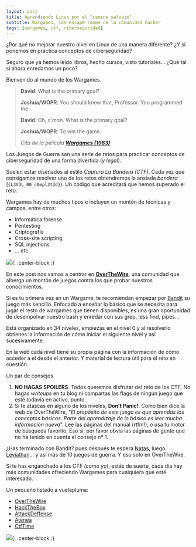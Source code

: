 ```yaml
---
layout: post
title: Aprendiendo Linux por el "camino salvaje"
subtitle: Wargames, los escape rooms de la comunidad hacker
tags: [wargames, ctf, ciberseguridad]
---
```

¿Por qué no mejorar nuestro nivel en Linux de una manera diferente? ¿Y si ponemos en práctica conceptos de ciberseguridad?

Seguro que ya hemos leído libros, hecho cursos, visto tutoriales... ¿Qué tal si ahora enredamos un poco?

Bienvenido al mundo de los Wargames.

>**David**: What is the primary goal?
>
>**Joshua/WOPR**: You should know that, Professor. You programmed me.
>
>**David**: Oh, c'mon. What is the primary goal?
>
>**Joshua/WOPR**: To win the game.
>
>
>*Cita de la película [**Wargames (1983)**](https://en.wikipedia.org/wiki/WarGames)*

Los Juegos de Guerra son una serie de retos para practicar conceptos de ciberseguridad de una forma divertida (*y legal*).

Suelen estar diseñados al estilo *Captura La Bandera (CTF)*. Cada vez que consigamos resolver uno de los retos obtendremos la ansiada *bandera* (`{L3V3L_00_c0mpl3t3d}`). Un código que acreditará que hemos superado el reto.

Wargames hay de muchos tipos e incluyen un montón de técnicas y campos, entre otros:

- Informática forense
- Pentesting
- Criptografía
- Cross-site scripting
- SQL injections
- ... etc

![]( https://i.imgur.com/yCudIgP.png ){: .center-block :}

En este post nos vamos a centrar en [**OverTheWire**](https://overthewire.org/wargames/), una comunidad que alberga un montón de juegos contra los que probar nuestros conocimientos.

Si es tu primera vez en un Wargame, te recomiendan empezar por [Bandit](http://overthewire.org/wargames/bandit/) su juego más sencillo. Enfocado a   enseñar lo básico que se necesita para jugar el resto de wargames que tienen disponibles, es una gran oportunidad de desempolvar nuestro bash y enredar con sus grep, less find, pipes...

Está organizado en 34 niveles, empiezas en el nivel 0 y al resolverlo obtienes la información de cómo iniciar el siguiente nivel y así sucesivamente. 

En la web cada nivel tiene su propia página con la información de cómo acceder a el desde el anterior. Y material de lectura útil para el reto en cuestión.

Un par de consejos

1. **NO HAGAS SPOILERS**. Todos queremos disfrutar del reto de los CTF. No hagas *writeups* en tu blog ni compartas las flags de ningún juego que esté todavía en activo, punto. 
2. Si te atascas en alguno de los niveles, **Don't Panic!**. 
   Como bien dice la web de OverTheWire, "*El propósito de este juego es que aprendas los conceptos básicos. Parte del aprendizaje de lo básico es leer mucha información nueva*". Lee las páginas del manual (rtfm!), o usa tu motor de búsqueda favorito. 
   Eso sí, por favor obvia las páginas de gente que no ha tenido en cuenta el consejo nº 1.

¿Has terminado con Bandit? pues después te espera [Natas](http://overthewire.org/wargames/bandit/), luego [Leviathan](http://overthewire.org/wargames/leviathan/)... y así más de 10 juegos de guerra. Y eso solo en OverTheWire.

Si te has enganchado a los CTF *(como yo)*, estás de suerte, cada día hay más comunidades ofreciendo Wargames para cualquiera que esté interesado.

Un pequeño listado a vuelapluma:

* [OverTheWire](https://overthewire.org/)
* [HackTheBox](https://www.hackthebox.eu/)
* [AttackDeffense](https://www.ccn-cert.cni.es/soluciones-seguridad/atenea.html)
* [Atenea](https://www.ccn-cert.cni.es/soluciones-seguridad/atenea.html)
* [CtfTime](https://ctftime.org/event/list/)



![]( https://i.imgur.com/k5rSTKj.png ){: .center-block :}
